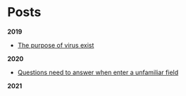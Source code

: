 # Posts

**2019**

- [The purpose of virus exist](post/virus_purpose.md)

**2020**

- [Questions need to answer when enter a unfamiliar field](post/questions.md)

**2021**

